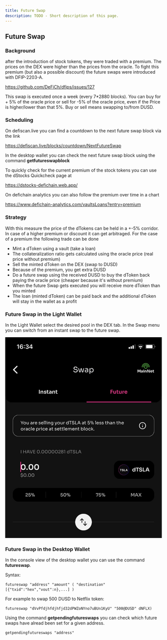 ```yaml
---
title: Future Swap
description: TODO - Short description of this page.
---
```


## Future Swap

### Background

after the introduction of stock tokens, they were traded with a premium. The prices on the DEX were higher than the prices from the oracle. To fight this premium (but also a possible discount) the future swaps were introduced with DFIP-2203-A.

<https://github.com/DeFiCh/dfips/issues/127>

This swap is executed once a week (every 7\*2880 blocks). You can buy for + 5% of the oracle price or sell for -5% of the oracle price, even if the Price is higher/lower than that 5%. Buy or sell means swapping to/from DUSD.

### Scheduling

On defiscan.live you can find a countdown to the next future swap block via the link

<https://defiscan.live/blocks/countdown/NextFutureSwap>

In the desktop wallet you can check the next future swap block using the command **getfutureswapblock**

To quickly check for the current premium of the stock tokens you can use the dStocks Quickcheck page at

<https://dstocks-defichain.web.app/>

On defichain analytics you can also follow the premium over time in a chart

<https://www.defichain-analytics.com/vaultsLoans?entry=premium>

### Strategy

With this measure the price of the dTokens can be held in a +-5% corridor. In case of a higher premium or discount it can get arbitraged. For the case of a premium the following trade can be done

- Mint a dToken using a vault (take a loan)
- The collateralization ratio gets calculated using the oracle price (real price without premium)
- Sell the minted dToken on the DEX (swap to DUSD)
- Because of the premium, you get extra DUSD
- Do a future swap using the received DUSD to buy the dToken back paying the oracle price (cheaper because it's without premium)
- When the future Swap gets executed you will receive more dToken than you minted
- The loan (minted dToken) can be paid back and the additional dToken will stay in the wallet as a profit

### Future Swap in the Light Wallet

In the Light Wallet select the desired pool in the DEX tab. In the Swap menu you can switch from an instant swap to the future swap.

![Future swap in light wallet](./media/future_swap_01.jpg)

### Future Swap in the Desktop Wallet

In the console view of the desktop wallet you can use the command **futureswap**.

Syntax:

```abap
futureswap "address" "amount" ( "destination" [{"txid":"hex","vout":n},...] )
```

For example to swap 500 DUSD to Netflix token:

```abap
futureswap "dVvPfdjhfdjhfjd32dPWZoNYno7uBUn1KyU" "500@DUSD" dNFLX)
```

Using the command **getpendingfutureswaps** you can check which future swaps have alread been set for a given address.

```abap
getpendingfutureswaps "address"
```
